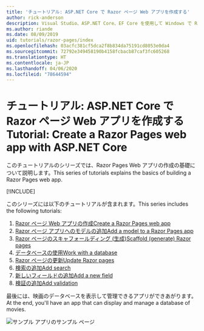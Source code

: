 ```yaml
---
title: 'チュートリアル: ASP.NET Core で Razor ページ Web アプリを作成する'
author: rick-anderson
description: Visual Studio、ASP.NET Core、EF Core を使用して Windows で Razor ページ Web アプリを作成します。
ms.author: riande
ms.date: 08/09/2019
uid: tutorials/razor-pages/index
ms.openlocfilehash: 03acfc381cf5dca2f8b834da75191cd8053e0da4
ms.sourcegitcommit: 72792e349458190b4158fcbacb87caf3fc605268
ms.translationtype: HT
ms.contentlocale: ja-JP
ms.lasthandoff: 04/06/2020
ms.locfileid: "78644594"
---
```

# <a name="tutorial-create-a-razor-pages-web-app-with-aspnet-core"></a><span data-ttu-id="77750-103">チュートリアル: ASP.NET Core で Razor ページ Web アプリを作成する</span><span class="sxs-lookup"><span data-stu-id="77750-103">Tutorial: Create a Razor Pages web app with ASP.NET Core</span></span>

<span data-ttu-id="77750-104">このチュートリアルのシリーズでは、Razor Pages Web アプリの作成の基礎について説明します。</span><span class="sxs-lookup"><span data-stu-id="77750-104">This series of tutorials explains the basics of building a Razor Pages web app.</span></span> 

[!INCLUDE[](~/includes/advancedRP.md)]

<span data-ttu-id="77750-105">このシリーズには以下のチュートリアルが含まれます。</span><span class="sxs-lookup"><span data-stu-id="77750-105">This series includes the following tutorials:</span></span>

1. [<span data-ttu-id="77750-106">Razor ページ Web アプリの作成</span><span class="sxs-lookup"><span data-stu-id="77750-106">Create a Razor Pages web app</span></span>](xref:tutorials/razor-pages/razor-pages-start)
1. [<span data-ttu-id="77750-107">Razor ページ アプリへのモデルの追加</span><span class="sxs-lookup"><span data-stu-id="77750-107">Add a model to a Razor Pages app</span></span>](xref:tutorials/razor-pages/model)
1. [<span data-ttu-id="77750-108">Razor ページのスキャフォールディング (生成)</span><span class="sxs-lookup"><span data-stu-id="77750-108">Scaffold (generate) Razor pages</span></span>](xref:tutorials/razor-pages/page)
1. [<span data-ttu-id="77750-109">データベースの使用</span><span class="sxs-lookup"><span data-stu-id="77750-109">Work with a database</span></span>](xref:tutorials/razor-pages/sql)
1. [<span data-ttu-id="77750-110">Razor ページの更新</span><span class="sxs-lookup"><span data-stu-id="77750-110">Update Razor pages</span></span>](xref:tutorials/razor-pages/da1)
1. [<span data-ttu-id="77750-111">検索の追加</span><span class="sxs-lookup"><span data-stu-id="77750-111">Add search</span></span>](xref:tutorials/razor-pages/search)
1. [<span data-ttu-id="77750-112">新しいフィールドの追加</span><span class="sxs-lookup"><span data-stu-id="77750-112">Add a new field</span></span>](xref:tutorials/razor-pages/new-field)
1. [<span data-ttu-id="77750-113">検証の追加</span><span class="sxs-lookup"><span data-stu-id="77750-113">Add validation</span></span>](xref:tutorials/razor-pages/validation)

<span data-ttu-id="77750-114">最後には、映画のデータベースを表示して管理できるアプリができあがります。</span><span class="sxs-lookup"><span data-stu-id="77750-114">At the end, you'll have an app that can display and manage a database of movies.</span></span>

![サンプル アプリのサンプル ページ](index/_static/sample-page.png)
